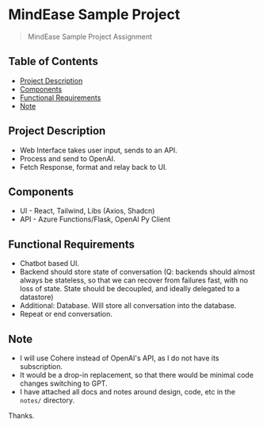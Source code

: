 # MindEase Sample Project
> MindEase Sample Project Assignment

## Table of Contents
+ [Project Description](#project-description)
+ [Components](#components)
+ [Functional Requirements](#functional-requirements)
+ [Note](#note)

## Project Description
* Web Interface takes user input, sends to an API.
* Process and send to OpenAI.
* Fetch Response, format and relay back to UI.

## Components
* UI - React, Tailwind, Libs (Axios, Shadcn)
* API - Azure Functions/Flask, OpenAI Py Client

## Functional Requirements
* Chatbot based UI. 
* Backend should store state of conversation (Q: backends should almost always be stateless, so that
  we can recover from failures fast, with no loss of state. State should be decoupled, and ideally delegated
  to a datastore)
* Additional: Database. Will store all conversation into the database.
* Repeat or end conversation.

## Note
* I will use Cohere instead of OpenAI's API, as I do not have its subscription. 
* It would be a drop-in replacement, so that there would be minimal code changes switching to GPT.
* I have attached all docs and notes around design, code, etc in the `notes/` directory.

Thanks.
